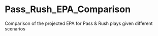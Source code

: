 # Pass_Rush_EPA_Comparison
Comparison of the projected EPA for Pass &amp; Rush plays given different scenarios
